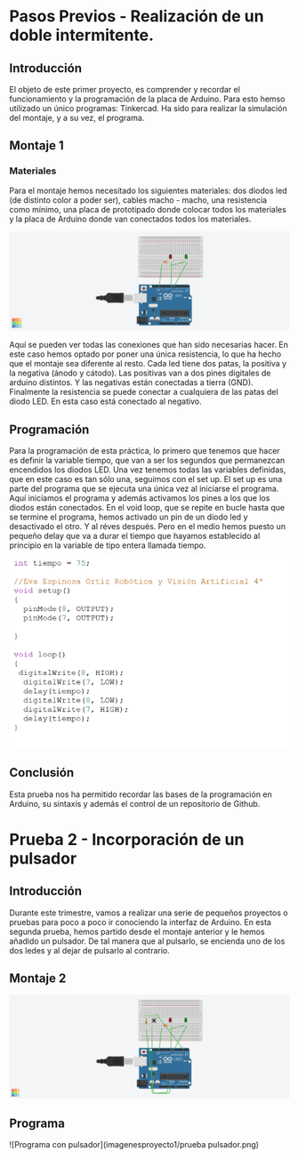 # Pasos Previos - Realización de un doble intermitente.
## Introducción
El objeto de este primer proyecto, es comprender y recordar el funcionamiento y la programación de la placa de Arduino. Para esto hemso utilizado un único programas: Tinkercad. Ha sido para realizar la simulación del montaje, y a su vez, el programa. 

## Montaje 1
### Materiales
Para el montaje hemos necesitado los siguientes materiales: dos diodos led (de distinto color a poder ser), cables macho - macho, una resistencia como mínimo, una placa de prototipado donde colocar todos los materiales y la placa de Arduino donde van conectados todos los materiales.


![Montaje TinkerCad](imagenesproyecto1/Montaje1.png)

Aquí se pueden ver todas las conexiones que han sido necesarias hacer. En este caso hemos optado por poner una única resistencia, lo que ha hecho que el montaje sea diferente al resto. Cada led tiene dos patas, la positiva y la negativa (ánodo y cátodo). Las positivas van a dos pines digitales de arduino distintos. Y las negativas están conectadas a tierra (GND). Finalmente la resistencia se puede conectar a cualquiera de las patas del diodo LED. En esta caso está conectado al negativo.

## Programación 
Para la programación de esta práctica, lo primero que tenemos que hacer es definir la variable tiempo, que van a ser los segundos que permanezcan encendidos los diodos LED. Una vez tenemos todas las variables definidas, que en este caso es tan sólo una, seguimos con el set up. El set up es una parte del programa que se ejecuta una única vez al iniciarse el programa. Aquí iniciamos el programa y además activamos los pines a los que los diodos están conectados. En el void loop, que se repite en bucle hasta que se termine el programa, hemos activado un pin de un diodo led y desactivado el otro. Y al réves después. Pero en el medio hemos puesto un pequeño delay que va a durar el tiempo que hayamos establecido al principio en la variable de tipo entera llamada tiempo. 

![Programa.](imagenesproyecto1/programa.png) 

## Conclusión
Esta prueba nos ha permitido recordar las bases de la programación en Arduino, su sintaxis y además el control de un repositorio de Github. 

# Prueba 2 - Incorporación de un pulsador
## Introducción
Durante este trimestre, vamos a realizar una serie de pequeños proyectos o pruebas para poco a poco ir conociendo la interfaz de Arduino. En esta segunda prueba, hemos partido desde el montaje anterior y le hemos añadido un pulsador. De tal manera que al pulsarlo, se encienda uno de los dos ledes y al dejar de pulsarlo al contrario. 

## Montaje 2

![Montaje del pulsador.](imagenesproyecto1/Montaje2.png)


## Programa 
![Programa con pulsador](imagenesproyecto1/prueba pulsador.png)

